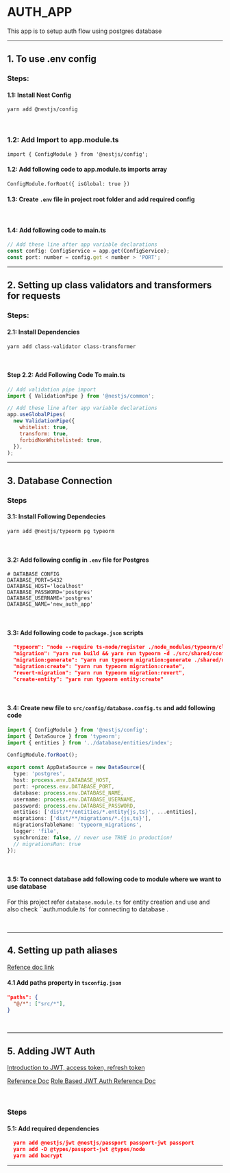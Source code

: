 # AUTH_APP

This app is to setup auth flow using postgres database

---

## 1. To use .env config

### Steps:

#### 1.1: Install Nest Config

`yarn add @nestjs/config`

  <br>

### 1.2: Add Import to app.module.ts

`import { ConfigModule } from '@nestjs/config';`

#### 1.2: Add following code to app.module.ts imports array

`ConfigModule.forRoot({ isGlobal: true })`
<br>

#### 1.3: Create `.env` file in project root folder and add required config

  <br>

#### 1.4: Add following code to main.ts</h2>

```javascript
// Add these line after app variable declarations
const config: ConfigService = app.get(ConfigService);
const port: number = config.get < number > 'PORT';
```

---

## 2. Setting up class validators and transformers for requests

### Steps:

#### 2.1: Install Dependencies

`yarn add class-validator class-transformer`

  <br/>

#### Step 2.2: Add Following Code To main.ts

```javascript
// Add validation pipe import
import { ValidationPipe } from '@nestjs/common';

// Add these line after app variable declarations
app.useGlobalPipes(
  new ValidationPipe({
    whitelist: true,
    transform: true,
    forbidNonWhitelisted: true,
  }),
);
```

----

## 3. Database Connection

### Steps

#### 3.1: Install Following Dependecies

`yarn add @nestjs/typeorm pg typeorm`

  <br/>

#### 3.2: Add following config in `.env` file for Postgres

```env
# DATABASE CONFIG
DATABASE_PORT=5432
DATABASE_HOST='localhost'
DATABASE_PASSWORD='postgres'
DATABASE_USERNAME='postgres'
DATABASE_NAME='new_auth_app'
```

  <br/>

#### 3.3: Add following code to `package.json` scripts

```json
  "typeorm": "node --require ts-node/register ./node_modules/typeorm/cli.js ",
  "migration": "yarn run build && yarn run typeorm -d ./src/shared/config/database.config.ts  migration:run",
  "migration:generate": "yarn run typeorm migration:generate ./shared/database/migrations/",
  "migration:create": "yarn run typeorm migration:create",
  "revert-migration": "yarn run typeorm migration:revert",
  "create-entity": "yarn run typeorm entity:create"
```

  <br/>

#### 3.4: Create new file to `src/config/database.config.ts` and add following code

```typescript
import { ConfigModule } from '@nestjs/config';
import { DataSource } from 'typeorm';
import { entities } from '../database/entities/index';

ConfigModule.forRoot();

export const AppDataSource = new DataSource({
  type: 'postgres',
  host: process.env.DATABASE_HOST,
  port: +process.env.DATABASE_PORT,
  database: process.env.DATABASE_NAME,
  username: process.env.DATABASE_USERNAME,
  password: process.env.DATABASE_PASSWORD,
  entities: ['dist/**/entities/*.entity{js,ts}', ...entities],
  migrations: ['dist/**/migrations/*.{js,ts}'],
  migrationsTableName: 'typeorm_migrations',
  logger: 'file',
  synchronize: false, // never use TRUE in production!
  // migrationsRun: true
});
```

  <br/>

#### 3.5: To connect database add following code to module where we want to use database

For this project refer `database.module.ts` for entity creation and use and also check ``auth.module.ts` for connecting to database .

<br/>

----

## 4. Setting up path aliases

[Refence doc link](https://javascript.plainenglish.io/a-simple-way-to-use-path-aliases-in-nestjs-ab0db1be1545)

#### 4.1 Add paths property in `tsconfig.json`

```json
"paths": {
  "@/*": ["src/*"],
}
```
<br/>

----
## 5. Adding JWT Auth
[Introduction to JWT, access token, refresh token](https://www.c-sharpcorner.com/article/accesstoken-vs-id-token-vs-refresh-token-what-whywhen/#:~:text=Access%20token%20used%20in%20token,which%20must%20be%20a%20JWT.)

[Reference Doc](https://www.elvisduru.com/blog/nestjs-jwt-authentication-refresh-token)
[Role Based JWT Auth Reference Doc](https://shpota.com/2022/07/16/role-based-authorization-with-jwt-using-nestjs.html)

<br/>

### Steps
#### 5.1: Add required dependencies
```json
  yarn add @nestjs/jwt @nestjs/passport passport-jwt passport
  yarn add -D @types/passport-jwt @types/node
  yarn add bacrypt
```

----